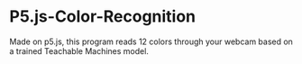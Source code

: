 # P5.js-Color-Recognition
Made on p5.js, this program reads 12 colors through your webcam based on a trained Teachable Machines model.
